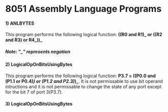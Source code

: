 # 8051 Assembly Language Programs
#### 1) ANLBYTES
This program performs the following logical function: **((R0 and R1)_ or ((R2 and R3) or R4_))_**
##### Note: "_" represents negation
#### 2) LogicalOpOnBitsUsingBytes
This program performs the following logical function: **P3.7 = ((P0.0 and (P1.1 or P0.4)_) or (P1.2 and P2.3)_)_**. It is not permissable to use bit operand intructions and it is not permissable to change the state of any port except for the bit 7 of port 3(P3.7).
#### 3) LogicalOpOnBitsUsingBytes
